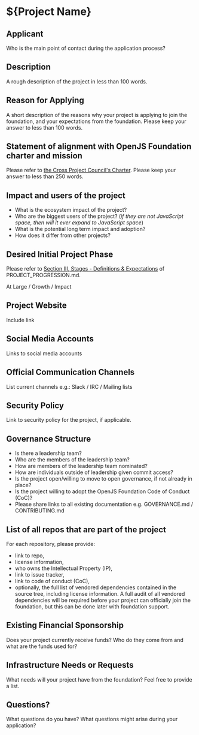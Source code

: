 # ${Project Name}

## Applicant 

Who is the main point of contact during the application process?

## Description

A rough description of the project in less than 100 words.

## Reason for Applying

A short description of the reasons why your project is applying to join the foundation, and your expectations from the foundation.
Please keep your answer to less than 100 words.

## Statement of alignment with OpenJS Foundation charter and mission

Please refer to [the Cross Project Council's Charter](https://github.com/openjs-foundation/cross-project-council/blob/master/CPC-CHARTER.md).
Please keep your answer to less than 250 words.

## Impact and users of the project
- What is the ecosystem impact of the project? 
- Who are the biggest users of the project? (_if they are not JavaScript space, then will it ever expand to JavaScript space_)
- What is the potential long term impact and adoption? 
- How does it differ from other projects?

## Desired Initial Project Phase

Please refer to [Section III, Stages - Definitions & Expectations](https://github.com/openjs-foundation/cross-project-council/blob/master/PROJECT_PROGRESSION.md#iii-stages---definitions--expectations) of PROJECT_PROGRESSION.md.

At Large / Growth / Impact

## Project Website

Include link

## Social Media Accounts

Links to social media accounts

## Official Communication Channels

List current channels e.g.: Slack / IRC / Mailing lists

## Security Policy

Link to security policy for the project, if applicable.

## Governance Structure

* Is there a leadership team?
* Who are the members of the leadership team?
* How are members of the leadership team nominated?
* How are individuals outside of leadership given commit access?
* Is the project open/willing to move to open governance, if not already in place?
* Is the project willing to adopt the OpenJS Foundation Code of Conduct (CoC)?
* Please share links to all existing documentation e.g. GOVERNANCE.md / CONTRIBUTING.md

## List of all repos that are part of the project

For each repository, please provide:

- link to repo,
- license information,
- who owns the Intellectual Property (IP),
- link to issue tracker,
- link to code of conduct (CoC),
- optionally, the full list of vendored dependencies contained in the source tree, including license information. A full audit
  of all vendored dependencies will be required before your project can officially join the foundation, but this can be done
  later with foundation support.

## Existing Financial Sponsorship

Does your project currently receive funds? Who do they come from and what are the funds used for?

## Infrastructure Needs or Requests

What needs will your project have from the foundation? Feel free to provide a list.

## Questions?

What questions do you have? What questions might arise during your application?
